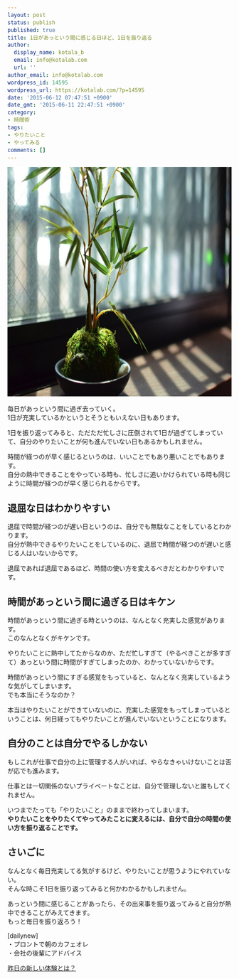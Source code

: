 ```yaml
---
layout: post
status: publish
published: true
title: 1日があっという間に感じる日ほど、1日を振り返る
author:
  display_name: kotala_b
  email: info@kotalab.com
  url: ''
author_email: info@kotalab.com
wordpress_id: 14595
wordpress_url: https://kotalab.com/?p=14595
date: '2015-06-12 07:47:51 +0900'
date_gmt: '2015-06-11 22:47:51 +0900'
category:
- 時間術
tags:
- やりたいこと
- やってみる
comments: []
---
```

<p><img src="/wp-content/uploads/2015/05/kanazawa-higashichaya-chayu_20150507_03-780x516.jpg" alt="kanazawa-higashichaya-chayu_20150507_03.jpg" width="780" height="516" class="aligncenter size-large wp-image-14286" /></p>
<p>毎日があっという間に過ぎ去っていく。<br />
1日が充実しているかというとそうともいえない日もあります。</p>
<p>1日を振り返ってみると、ただただ忙しさに圧倒されて1日が過ぎてしまっていて、自分のやりたいことが何も進んでいない日もあるかもしれません。</p>
<p>時間が経つのが早く感じるというのは、いいことでもあり悪いことでもあります。<br />
自分の熱中できることをやっている時も、忙しさに追いかけられている時も同じように時間が経つのが早く感じられるからです。</p>
<!--more-->
<h2>退屈な日はわかりやすい</h2>
<p>退屈で時間が経つのが遅い日というのは、自分でも無駄なことをしているとわかります。<br />
自分が熱中できるやりたいことをしているのに、退屈で時間が経つのが遅いと感じる人はいないからです。</p>
<p>退屈であれば退屈であるほど、時間の使い方を変えるべきだとわかりやすいです。</p>
<h2>時間があっという間に過ぎる日はキケン</h2>
<p>時間があっという間に過ぎる時というのは、なんとなく充実した感覚があります。<br />
このなんとなくが<span class="b">キケン</span>です。</p>
<p>やりたいことに熱中してたからなのか、ただ忙しすぎて（やるべきことが多すぎて）あっという間に時間がすぎてしまったのか、わかっていないからです。</p>
<p>時間があっという間にすぎる感覚をもっていると、<span class="b">なんとなく充実</span>しているような気がしてしまいます。<br />
<span class="b">でも本当にそうなのか？</span></p>
<p>本当はやりたいことができていないのに、充実した感覚をもってしまっているということは、何日経ってもやりたいことが進んでいないということになります。</p>
<h2>自分のことは自分でやるしかない</h2>
<p>もしこれが仕事で自分の上に管理する人がいれば、やらなきゃいけないことは否が応でも進みます。</p>
<p>仕事とは一切関係のないプライベートなことは、自分で管理しないと誰もしてくれません。</p>
<p>いつまでたっても「やりたいこと」のままで終わってしまいます。<br />
<strong>やりたいことをやりたくてやってみたことに変えるには、自分で自分の時間の使い方を振り返ることです。</strong></p>
<h2>さいごに</h2>
<p>なんとなく毎日充実してる気がするけど、やりたいことが思うようにやれていない。<br />
そんな時こそ1日を振り返ってみると何かわかるかもしれません。</p>
<p>あっという間に感じることがあったら、その出来事を振り返ってみると自分が熱中できることがみえてきます。<br />
もっと毎日を振り返ろう！</p>
<p>[dailynew]<br />
・プロントで朝のカフェオレ<br />
・会社の後輩にアドバイス</p>
<p><a href="/lets-start-1day1new" title="昨日の新しい体験とは？">昨日の新しい体験とは？</a></p>
<div class="clear"></div>
